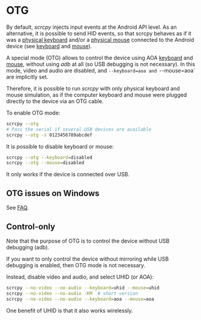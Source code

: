 # OTG

By default, _scrcpy_ injects input events at the Android API level. As an
alternative, it is possible to send HID events, so that scrcpy behaves as if it
was a [physical keyboard] and/or a [physical mouse] connected to the Android
device (see [keyboard](keyboard.md) and [mouse](mouse.md)).

[physical keyboard]: keyboard.md#physical-keyboard-simulation
[physical mouse]: physical-keyboard-simulation

A special mode (OTG) allows to control the device using AOA
[keyboard](keyboard.md#aoa) and [mouse](mouse.md#aoa), without using _adb_ at
all (so USB debugging is not necessary). In this mode, video and audio are
disabled, and `--keyboard=aoa and `--mouse=aoa` are implicitly set.

Therefore, it is possible to run _scrcpy_ with only physical keyboard and mouse
simulation, as if the computer keyboard and mouse were plugged directly to the
device via an OTG cable.

To enable OTG mode:

```bash
scrcpy --otg
# Pass the serial if several USB devices are available
scrcpy --otg -s 0123456789abcdef
```

It is possible to disable keyboard or mouse:

```bash
scrcpy --otg --keyboard=disabled
scrcpy --otg --mouse=disabled
```

It only works if the device is connected over USB.

## OTG issues on Windows

See [FAQ](/FAQ.md#otg-issues-on-windows).


## Control-only

Note that the purpose of OTG is to control the device without USB debugging
(adb).

If you want to only control the device without mirroring while USB debugging is
enabled, then OTG mode is not necessary.

Instead, disable video and audio, and select UHID (or AOA):

```bash
scrcpy --no-video --no-audio --keyboard=uhid --mouse=uhid
scrcpy --no-video --no-audio -KM  # short version
scrcpy --no-video --no-audio --keyboard=aoa --mouse=aoa
```

One benefit of UHID is that it also works wirelessly.
